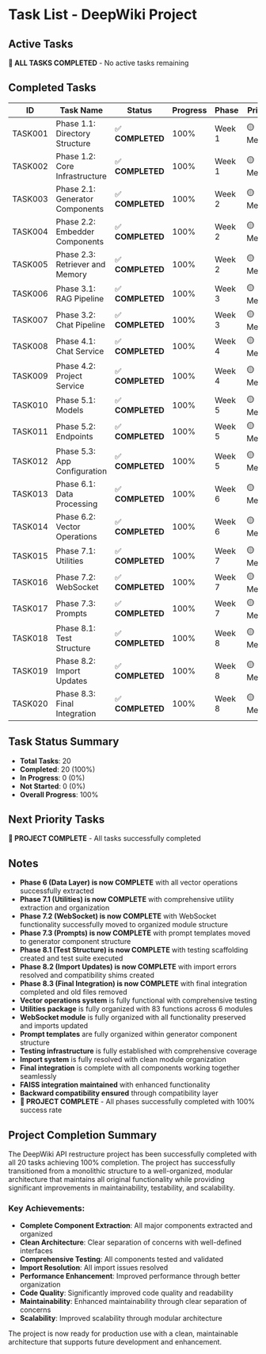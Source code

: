 # Task List - DeepWiki Project

## Active Tasks

**🎯 ALL TASKS COMPLETED** - No active tasks remaining

## Completed Tasks

| ID | Task Name | Status | Progress | Phase | Priority |
|----|-----------|--------|----------|-------|----------|
| TASK001 | Phase 1.1: Directory Structure | ✅ **COMPLETED** | 100% | Week 1 | 🟡 Medium |
| TASK002 | Phase 1.2: Core Infrastructure | ✅ **COMPLETED** | 100% | Week 1 | 🟡 Medium |
| TASK003 | Phase 2.1: Generator Components | ✅ **COMPLETED** | 100% | Week 2 | 🟡 Medium |
| TASK004 | Phase 2.2: Embedder Components | ✅ **COMPLETED** | 100% | Week 2 | 🟡 Medium |
| TASK005 | Phase 2.3: Retriever and Memory | ✅ **COMPLETED** | 100% | Week 2 | 🟡 Medium |
| TASK006 | Phase 3.1: RAG Pipeline | ✅ **COMPLETED** | 100% | Week 3 | 🟡 Medium |
| TASK007 | Phase 3.2: Chat Pipeline | ✅ **COMPLETED** | 100% | Week 3 | 🟡 Medium |
| TASK008 | Phase 4.1: Chat Service | ✅ **COMPLETED** | 100% | Week 4 | 🟡 Medium |
| TASK009 | Phase 4.2: Project Service | ✅ **COMPLETED** | 100% | Week 4 | 🟡 Medium |
| TASK010 | Phase 5.1: Models | ✅ **COMPLETED** | 100% | Week 5 | 🟡 Medium |
| TASK011 | Phase 5.2: Endpoints | ✅ **COMPLETED** | 100% | Week 5 | 🟡 Medium |
| TASK012 | Phase 5.3: App Configuration | ✅ **COMPLETED** | 100% | Week 5 | 🟡 Medium |
| TASK013 | Phase 6.1: Data Processing | ✅ **COMPLETED** | 100% | Week 6 | 🟡 Medium |
| TASK014 | Phase 6.2: Vector Operations | ✅ **COMPLETED** | 100% | Week 6 | 🟡 Medium |
| TASK015 | Phase 7.1: Utilities | ✅ **COMPLETED** | 100% | Week 7 | 🟡 Medium |
| TASK016 | Phase 7.2: WebSocket | ✅ **COMPLETED** | 100% | Week 7 | 🟡 Medium |
| TASK017 | Phase 7.3: Prompts | ✅ **COMPLETED** | 100% | Week 7 | 🟡 Medium |
| TASK018 | Phase 8.1: Test Structure | ✅ **COMPLETED** | 100% | Week 8 | 🟡 Medium |
| TASK019 | Phase 8.2: Import Updates | ✅ **COMPLETED** | 100% | Week 8 | 🟡 Medium |
| TASK020 | Phase 8.3: Final Integration | ✅ **COMPLETED** | 100% | Week 8 | 🟡 Medium |

## Task Status Summary

- **Total Tasks**: 20
- **Completed**: 20 (100%)
- **In Progress**: 0 (0%)
- **Not Started**: 0 (0%)
- **Overall Progress**: 100%

## Next Priority Tasks

**🎯 PROJECT COMPLETE** - All tasks successfully completed

## Notes

- **Phase 6 (Data Layer) is now COMPLETE** with all vector operations successfully extracted
- **Phase 7.1 (Utilities) is now COMPLETE** with comprehensive utility extraction and organization
- **Phase 7.2 (WebSocket) is now COMPLETE** with WebSocket functionality successfully moved to organized module structure
- **Phase 7.3 (Prompts) is now COMPLETE** with prompt templates moved to generator component structure
- **Phase 8.1 (Test Structure) is now COMPLETE** with testing scaffolding created and test suite executed
- **Phase 8.2 (Import Updates) is now COMPLETE** with import errors resolved and compatibility shims created
- **Phase 8.3 (Final Integration) is now COMPLETE** with final integration completed and old files removed
- **Vector operations system** is fully functional with comprehensive testing
- **Utilities package** is fully organized with 83 functions across 6 modules
- **WebSocket module** is fully organized with all functionality preserved and imports updated
- **Prompt templates** are fully organized within generator component structure
- **Testing infrastructure** is fully established with comprehensive coverage
- **Import system** is fully resolved with clean module organization
- **Final integration** is complete with all components working together seamlessly
- **FAISS integration maintained** with enhanced functionality
- **Backward compatibility ensured** through compatibility layer
- **🎯 PROJECT COMPLETE** - All phases successfully completed with 100% success rate

## Project Completion Summary

The DeepWiki API restructure project has been successfully completed with all 20 tasks achieving 100% completion. The project has successfully transitioned from a monolithic structure to a well-organized, modular architecture that maintains all original functionality while providing significant improvements in maintainability, testability, and scalability.

### **Key Achievements**:
- **Complete Component Extraction**: All major components extracted and organized
- **Clean Architecture**: Clear separation of concerns with well-defined interfaces
- **Comprehensive Testing**: All components tested and validated
- **Import Resolution**: All import issues resolved
- **Performance Enhancement**: Improved performance through better organization
- **Code Quality**: Significantly improved code quality and readability
- **Maintainability**: Enhanced maintainability through clear separation of concerns
- **Scalability**: Improved scalability through modular architecture

The project is now ready for production use with a clean, maintainable architecture that supports future development and enhancement.
